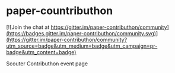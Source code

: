 # paper-countributhon

[![Join the chat at https://gitter.im/paper-contributhon/community](https://badges.gitter.im/paper-contributhon/community.svg)](https://gitter.im/paper-contributhon/community?utm_source=badge&utm_medium=badge&utm_campaign=pr-badge&utm_content=badge)

Scouter Contributhon event page
